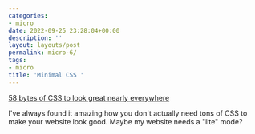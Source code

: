 ```yaml
---
categories:
- micro
date: 2022-09-25 23:28:04+00:00
description: ''
layout: layouts/post
permalink: micro-6/
tags:
- micro
title: 'Minimal CSS '
---
```


[58 bytes of CSS to look great nearly everywhere](https://gist.github.com/JoeyBurzynski/617fb6201335779f8424ad9528b72c41#58-bytes-of-css-to-look-great-nearly-everywhere)

I've always found it amazing how you don't actually need tons of CSS to make your website look good. Maybe my website needs a "lite" mode?
